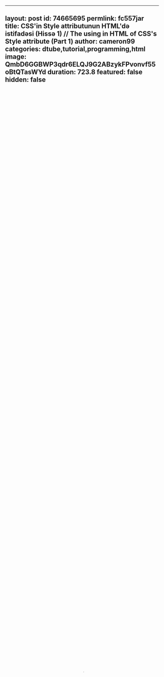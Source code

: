 
---
layout: post
id: 74665695
permlink: fc557jar
title:  CSS'in Style attributunun HTML'də istifadəsi (Hissə 1) // The using in HTML of CSS's Style attribute (Part 1)
author: cameron99
categories: dtube,tutorial,programming,html
image: QmbD6GGBWP3qdr6ELQJ9G2ABzykFPvonvf55oBtQTasWYd
duration: 723.8
featured: false
hidden: false
---
    
<video poster="https://snap1.d.tube/ipfs/QmbD6GGBWP3qdr6ELQJ9G2ABzykFPvonvf55oBtQTasWYd" autoplay="" id="player_html5_api" class="vjs-tech" style="width: 100%; height: 100%;" tabindex="-1" src="https://video.dtube.top/ipfs/QmRF2rg8venF8YcawBzjUadY8PQKgEfTbaF52nvuwMYkaU"></video>

Bu dərsimizdə CSS-in HTML-də istifadə olunan çox vacib bir attributu Style haqqında danışırıq. Burda Style özəlliyinin işlənməsinin birinci metodunu öyrənirik. Gələn dərsimizdə isə Style attributunun ikinci işlənmə halından danışacağıq, hansı ki, daha çox ikinci yol istifadə olunur.

Gələn dərsimizdə görüşənədək. Hamıya uğurlar!